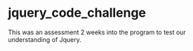 # jquery_code_challenge
This was an assessment 2 weeks into the program to test our understanding of Jquery.
